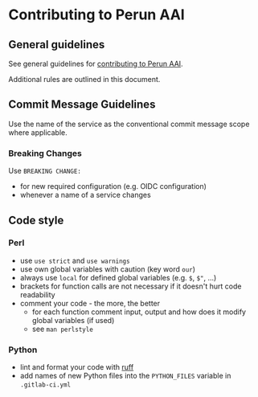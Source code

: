 # Contributing to Perun AAI

## General guidelines

See general guidelines for [contributing to Perun AAI](https://gitlab.ics.muni.cz/perun/common/-/blob/main/CONTRIBUTING.md).

Additional rules are outlined in this document.

## Commit Message Guidelines

Use the name of the service as the conventional commit message scope where applicable.

### Breaking Changes

Use `BREAKING CHANGE:`

- for new required configuration (e.g. OIDC configuration)
- whenever a name of a service changes

## Code style

### Perl

- use `use strict` and `use warnings`
- use own global variables with caution (key word `our`)
- always use `local` for defined global variables (e.g. `$`, `$"`, ...)
- brackets for function calls are not necessary if it doesn't hurt code readability
- comment your code - the more, the better
  - for each function comment input, output
    and how does it modify global variables (if used)
  - see `man perlstyle`

### Python

- lint and format your code with [ruff](https://docs.astral.sh/ruff/)
- add names of new Python files into the `PYTHON_FILES` variable in `.gitlab-ci.yml`
